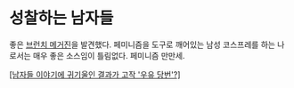 # 성찰하는 남자들

좋은 [브런치 메거진](https://brunch.co.kr/magazine/feminismm)을 발견했다. 페미니즘을 도구로 깨어있는 남성 코스프레를 하는 나로서는 매우 좋은 소스임이 틀림없다. 페미니즘 만만세.

[\[남자들 이야기에 귀기울인 결과가 고작 '우유 당번'?\]](https://brunch.co.kr/\@youngmusic/51)
